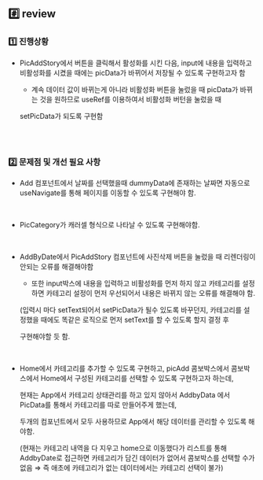 ## #️⃣ review

### 1️⃣ 진행상황

- PicAddStory에서 버튼을 클릭해서 활성화를 시킨 다음, input에 내용을 입력하고 비활성화를 시켰을 때에는 picData가 바뀌어서 저장될 수 있도록 구현하고자 함

  - 계속 데이터 값이 바뀌는게 아니라 비활성화 버튼을 눌렀을 때 picData가 바뀌는 것을 원하므로 useRef를 이용하여서 비활성화 버턴을 눌렀을 때

  setPicData가 되도록 구현함

<br><br>

### 2️⃣ 문제점 및 개선 필요 사항

- Add 컴포넌트에서 날짜를 선택했을때 dummyData에 존재하는 날짜면 자동으로 useNavigate를 통해 페이지를 이동할 수 있도록 구현해야 함.

<br>

- PicCategory가 캐러셀 형식으로 나타날 수 있도록 구현해야함.

<br>

- AddByDate에서 PicAddStory 컴포넌트에 사진삭제 버튼을 눌렀을 때 리렌더링이 안되는 오류를 해결해야함

  - 또한 input박스에 내용을 입력하고 비활성화를 먼저 하지 않고 카테고리를 설정하면 카테고리 설정이 먼저 우선되어서 내용은 바뀌지 않는 오류를 해결해야 함.

  (입력시 마다 setText되어서 setPicData가 될수 있도록 바꾸던지, 카테고리를 설정했을 때에도 똑같은 로직으로 먼저 setText를 할 수 있도록 할지 결정 후

  구현해야할 듯 함.

<br>

- Home에서 카테고리를 추가할 수 있도록 구현하고, picAdd 콤보박스에서 콤보박스에서 Home에서 구성된 카테고리를 선택할 수 있도록 구현하고자 하는데,

  현재는 App에서 카테고리 상태관리를 하고 있지 않아서 AddbyData 에서 PicData를 통해서 카테고리를 따로 만들어주게 했는데,

  두개의 컴포넌트에서 모두 사용하므로 App에서 해당 데이터를 관리할 수 있도록 해야함.

  (현재는 카테고리 내역을 다 지우고 home으로 이동했다가 리스트를 통해 AddbyDate로 접근하면 카테고리가 담긴 데이터가 없어서 콤보박스를 선택할 수가 없음 ⇒ 즉 애초에 카테고리가 없는 데이터에서는 카테고리 선택이 불가)
